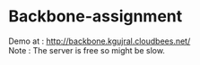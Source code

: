 Backbone-assignment
=================


Demo at : http://backbone.kgujral.cloudbees.net/ <br/>
Note : The server is free so might be slow.
